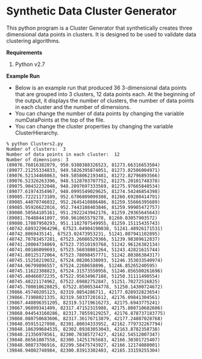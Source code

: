 # Synthetic Data Cluster Generator
This python program is a Cluster Generator that synthetically creates three dimensional data points in clusters. It is designed to be used to validate data clustering algorithms.

**Requirements**
1. Python v2.7

**Example Run**
- Below is an example run that produced 36 3-dimensional data points that are grouped into 3 clusters, 12 data points each. At the beginning of the output, it displays the number of clusters, the number of data points in each cluster and the number of dimensions.
- You can change the number of data points by changing the variable numDataPoints at the top of the file.
- You can change the cluster properties by changing the variable ClusterHierarchy.
```
% python Clusters2.py
Number of clusters:  3
Number of data points in each cluster:  12
Number of dimensions: 3
(89076.76016382079, 950.9380388326523, 81273.66316653504)
(89077.21255334833, 949.5826395874051, 81273.02506004971)
(89076.52134460863, 949.5858062193481, 81272.82796893566)
(89076.52326263396, 948.5128703707752, 81275.20101748378)
(89075.90432232048, 948.2097697333569, 81275.97665840534)
(89077.61974354967, 948.0995549029625, 81274.54246854398)
(89085.72221173109, 952.6706809099308, 81260.69280414791)
(89085.44070746032, 952.2645410886486, 81259.55666395689)
(89085.95926622016, 952.7443108403846, 81259.99905472757)
(89080.50564105161, 951.2922243942176, 81259.29365645643)
(89081.76488441897, 950.961065579278, 81260.03057903572)
(89080.17807950293, 951.1182707549955, 81259.15115435743)
(40742.689322964296, 67523.04904190038, 51241.48926171531)
(40742.8069435141, 67523.02473953231, 51241.087941102895)
(40742.70783457281, 67523.26086529366, 51239.98389612837)
(40741.28004734869, 67523.73510193768, 51242.96126382134)
(40741.00186099693, 67523.56038801264, 51243.42821615744)
(40741.80125172064, 67523.78098457771, 51242.80386384317)
(40745.15258219032, 67524.08206338093, 51246.353033540974)
(40744.96799896557, 67524.2260658896, 51246.85265240595)
(40745.11622308823, 67524.31573550956, 51246.856500261696)
(40745.40466072235, 67522.95634967188, 51250.31111490554)
(40745.48221174962, 67522.69882752847, 51251.70272516825)
(40745.700010628825, 67522.85005344778, 51250.14300724672)
(39866.45740205123, 82319.0854286711, 42177.028932823654)
(39866.71908021335, 82319.50337201612, 42176.09841304561)
(39867.448896351205, 82319.51719616273, 42175.6943775241)
(39867.96899341409, 82317.47152315988, 42175.808710682606)
(39868.044543160286, 82317.78559129257, 42176.878737183775)
(39868.080750683606, 82317.36176713879, 42177.24887028768)
(39848.05915127898, 82301.80034333952, 42162.779732267794)
(39848.186399684535, 82302.09383053043, 42163.8782358738)
(39848.21356978561, 82300.70385727427, 42162.54512007347)
(39848.86561087558, 82300.14251765683, 42166.30301725407)
(39848.90873706916, 82299.58475743927, 42166.12174088001)
(39848.94802748984, 82300.83913302403, 42165.33159255304)
```
